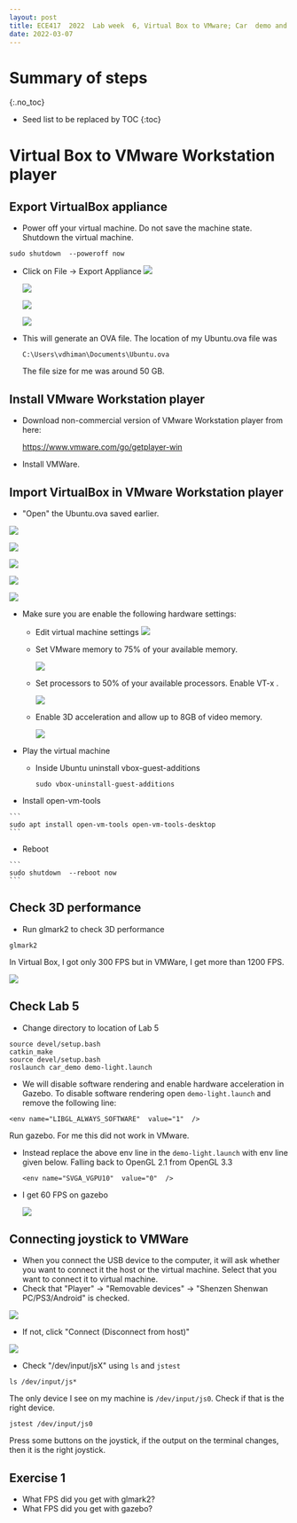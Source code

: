 ```yaml
---
layout: post
title: ECE417  2022  Lab week  6, Virtual Box to VMware; Car  demo and lane detection
date: 2022-03-07
---
```


# Summary of steps
{:.no_toc}

* Seed list to be replaced by TOC
{:toc}

# Virtual Box to VMware Workstation player

## Export VirtualBox appliance
  * Power off your virtual machine. Do not save the machine state. Shutdown the virtual machine.

  ```
  sudo shutdown  --poweroff now
  ```
  
  
  * Click on File -> Export Appliance
    ![](vbox-export-appliance.png)

    ![](vbox-export-appliance-2.png)

    ![](vbox-export-appliance-3.png)

    ![](vbox-export-appliance-4.png)
  
  * This will generate an  OVA file. The location of my Ubuntu.ova file  was
   
    `C:\Users\vdhiman\Documents\Ubuntu.ova`
    
    The file size for  me was around 50 GB. 


## Install VMware Workstation player
  * Download non-commercial version of VMware Workstation player from here:
    
    <https://www.vmware.com/go/getplayer-win>
    
  * Install VMWare.
  
## Import VirtualBox in VMware Workstation player

  * "Open" the Ubuntu.ova saved earlier.
  
  ![](vmware-open-ova.png)

  ![](vmware-open-ova-2.png)

  ![](vmware-open-ova-3.png)

  ![](vmware-open-ova-4.png)

  ![](vmware-open-ova-5.png)
  
  * Make sure you are enable the following hardware settings:

     + Edit virtual machine settings
       ![](vmware-settings.png)
  
     + Set  VMware memory to 75% of your available memory.

       ![](vmware-memory.png)
       
     + Set  processors  to 50% of your available processors. Enable VT-x .

       ![](vmware-processor.png)
     
     + Enable 3D acceleration and allow up to 8GB of video memory.
     
       ![](vmware-display.png)
  
  * Play the virtual machine

    * Inside Ubuntu uninstall vbox-guest-additions
    

      ```
      sudo vbox-uninstall-guest-additions
      ```
  
   * Install open-vm-tools
   
    ```
    sudo apt install open-vm-tools open-vm-tools-desktop
    ```

   * Reboot

    ```
    sudo shutdown  --reboot now
    ```

## Check 3D performance

   * Run glmark2 to check  3D performance
   
   ```
   glmark2
   ```
   
   In Virtual Box, I got only 300 FPS but in  VMWare, I get more than  1200 FPS.
   
   ![](glmark2-in-vmware.png)
   
## Check  Lab 5

   * Change directory to location of Lab 5
   ```
   source devel/setup.bash
   catkin_make
   source devel/setup.bash
   roslaunch car_demo demo-light.launch
   ```
  
  * We will disable software rendering and enable hardware acceleration  in Gazebo.
    To disable software rendering open `demo-light.launch` and remove the following line:
  
  ```
  <env name="LIBGL_ALWAYS_SOFTWARE"  value="1"  />
  ```
    
  Run gazebo. For  me this did not  work in VMware. 

  * Instead replace the above env line in the `demo-light.launch` with env line given below. Falling back to OpenGL 2.1 from OpenGL 3.3

    ```
    <env name="SVGA_VGPU10"  value="0"  />
    ```

  * I get 60 FPS on gazebo
  
    ![](gazebo-fps.png)
    
## Connecting joystick to VMWare

  * When you connect the USB device to the computer, it will ask whether you want to connect it the host or the virtual machine. Select that you want to connect it to virtual machine.
  * Check that "Player" -> "Removable devices" -> "Shenzen Shenwan PC/PS3/Android" is checked. 
  
  ![](joystick.png)

  * If not, click "Connect (Disconnect from host)"

  ![](joystick-connect.png)
  
  * Check "/dev/input/jsX" using `ls` and `jstest`
  
  ```
  ls /dev/input/js*
  ```

  The only device I see on my machine is `/dev/input/js0`. Check if that is the right device.

  ```
  jstest /dev/input/js0
  ```
  
  Press some buttons on the joystick, if the output on the terminal changes, then it is the right joystick.

## Exercise 1

* What FPS did you get with glmark2?
* What FPS did you get with gazebo?

